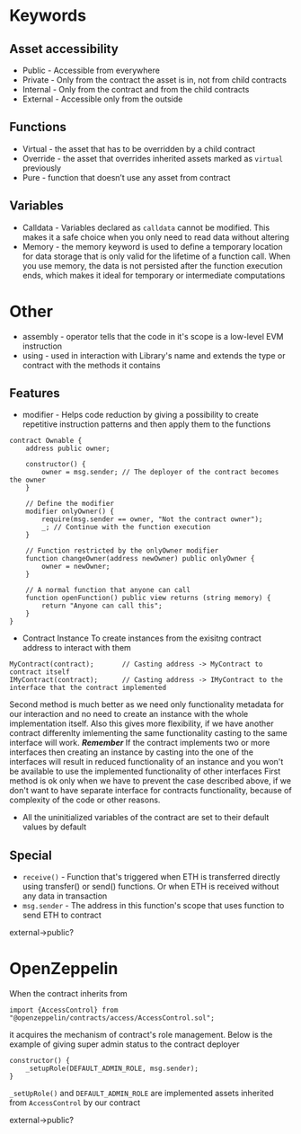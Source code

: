 # Keywords
## Asset accessibility
* Public - Accessible from everywhere
* Private - Only from the contract the asset is in, not from child contracts
* Internal - Only from the contract and from the child contracts
* External - Accessible only from the outside 

## Functions
* Virtual - the asset that has to be overridden by a child contract
* Override - the asset that overrides inherited assets marked as `virtual` previously
* Pure - function that doesn’t use any asset from contract

## Variables
* Calldata - Variables declared as `calldata` cannot be modified. This makes it a safe choice when you only need to read data without altering
* Memory - the memory keyword is used to define a temporary location for data storage that is only valid for the lifetime of a function call. When you use memory, the data is not persisted after the function execution ends, which makes it ideal for temporary or intermediate computations 

# Other
* assembly - operator tells that the code in it's scope is a low-level EVM instruction
* using - used in interaction with Library's name and extends the type or contract with the methods it contains

## Features
* modifier - Helps code reduction by giving a possibility to create repetitive instruction patterns and
then apply them to the functions

```solidity
contract Ownable {
    address public owner;

    constructor() {
        owner = msg.sender; // The deployer of the contract becomes the owner
    }

    // Define the modifier
    modifier onlyOwner() {
        require(msg.sender == owner, "Not the contract owner");
        _; // Continue with the function execution
    }

    // Function restricted by the onlyOwner modifier
    function changeOwner(address newOwner) public onlyOwner {
        owner = newOwner;
    }

    // A normal function that anyone can call
    function openFunction() public view returns (string memory) {
        return "Anyone can call this";
    }
}
```
* Contract Instance
To create instances from the exisitng contract address to interact with them
```solidity
MyContract(contract);       // Casting address -> MyContract to contract itself
IMyContract(contract);      // Casting address -> IMyContract to the interface that the contract implemented
```

Second method is much better as we need only functionality metadata for our interaction and no need to create an instance with the whole implementation
itself. Also this gives more flexibility, if we have another contract differenlty imlementing the same functionality casting to the same interface will work.
_**Remember**_ If the contract implements two or more interfaces then creating an instance by casting into the one of the interfaces will result in reduced functionality 
of an instance and you won't be available to use the implemented functionality of other interfaces
First method is ok only when we have to prevent the case described above, if we don't want to have separate interface for contracts functionality, because of complexity of the code or other reasons.


* All the uninitialized variables of the contract are set to their default values by default



## Special
* `receive()` - Function that's triggered when ETH is transferred directly using transfer() or send() functions. Or when ETH is received without any data in transaction
* `msg.sender` - The address in this function's scope that uses function to send ETH to contract


external->public?


# OpenZeppelin
When the contract inherits from
```solidity
import {AccessControl} from "@openzeppelin/contracts/access/AccessControl.sol";
```
it acquires the mechanism of contract's role management. Below is the example of giving super admin status to the contract deployer
```solidity
constructor() {
    _setupRole(DEFAULT_ADMIN_ROLE, msg.sender);
}
```

`_setUpRole()` and `DEFAULT_ADMIN_ROLE` are implemented assets inherited from `AccessControl` by our contract


external->public?
